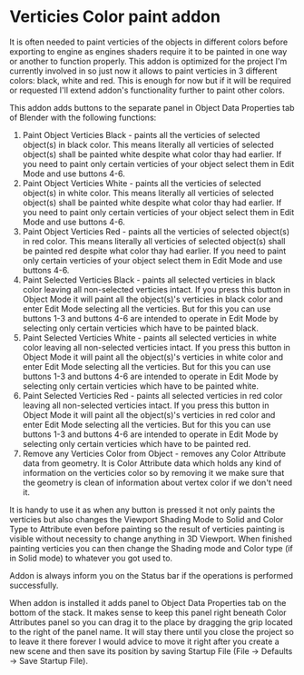 # Verticies Color paint addon

It is often needed to paint verticies of the objects in different colors before exporting to engine as engines shaders require it to be painted in one way or another to function properly. This addon is optimized for the project I'm currently involved in so just now it allows to paint verticies in 3 different colors: black, white and red. This is enough for now but if it will be required or requested I'll extend addon's functionality further to paint other colors.

This addon adds buttons to the separate panel in Object Data Properties tab of Blender with the following functions:

1. Paint Object Verticies Black - paints all the verticies of selected object(s) in black color. This means literally all verticies of selected object(s) shall be painted white despite what color thay had earlier. If you need to paint only certain verticies of your object select them in Edit Mode and use buttons 4-6.
2. Paint Object Verticies White - paints all the verticies of selected object(s) in white color. This means literally all verticies of selected object(s) shall be painted white despite what color thay had earlier. If you need to paint only certain verticies of your object select them in Edit Mode and use buttons 4-6.
3. Paint Object Verticies Red - paints all the verticies of selected object(s) in red color. This means literally all verticies of selected object(s) shall be painted red despite what color thay had earlier. If you need to paint only certain verticies of your object select them in Edit Mode and use buttons 4-6.
4. Paint Selected Verticies Black - paints all selected verticies in black color leaving all non-selected verticies intact. If you press this button in Object Mode it will paint all the object(s)'s verticies in black color and enter Edit Mode selecting all the verticies. But for this you can use buttons 1-3 and buttons 4-6 are intended to operate in Edit Mode by selecting only certain verticies which have to be painted black.
5. Paint Selected Verticies White - paints all selected verticies in white color leaving all non-selected verticies intact. If you press this button in Object Mode it will paint all the object(s)'s verticies in white color and enter Edit Mode selecting all the verticies. But for this you can use buttons 1-3 and buttons 4-6 are intended to operate in Edit Mode by selecting only certain verticies which have to be painted white.
6. Paint Selected Verticies Red - paints all selected verticies in red color leaving all non-selected verticies intact. If you press this button in Object Mode it will paint all the object(s)'s verticies in red color and enter Edit Mode selecting all the verticies. But for this you can use buttons 1-3 and buttons 4-6 are intended to operate in Edit Mode by selecting only certain verticies which have to be painted red.
7. Remove any Verticies Color from Object - removes any Color Attribute data from geometry. It is Color Attribute data which holds any kind of information on the verticies color so by removing it we make sure that the geometry is clean of information about vertex color if we don't need it.

It is handy to use it as when any button is pressed it not only paints the verticies but also changes the Viewport Shading Mode to Solid and Color Type to Attribute even before painting so the result of verticies painting is visible without necessity to change anything in 3D Viewport. When finished painting verticies you can then change the Shading mode and Color type (if in Solid mode) to whatever you got used to.

Addon is always inform you on the Status bar if the operations is performed successfully.

When addon is installed it adds panel to Object Data Properties tab on the bottom of the stack. It makes sense to keep this panel right beneath Color Attributes panel so you can drag it to the place by dragging the grip located to the right of the panel name. It will stay there until you close the project so to leave it there forever I would advice to move it right after you create a new scene and then save its position by saving Startup File (File -> Defaults -> Save Startup File).
